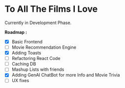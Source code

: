 # To All The Films I Love

Currently in Development Phase.

**Roadmap :**

- [x] Basic Frontend
- [ ] Movie Recommendation Engine
- [x] Adding Toasts
- [ ] Refactoring React Code
- [ ] Caching DB
- [ ] Mashup Lists with friends
- [x] Adding GenAI ChatBot for more Info and Movie Trivia
- [ ] UX fixes
